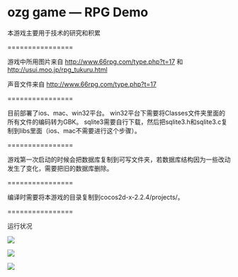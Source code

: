 ozg game — RPG Demo
================

本游戏主要用于技术的研究和积累


================

游戏中所用图片来自 http://www.66rpg.com/type.php?t=17 和 http://usui.moo.jp/rpg_tukuru.html

声音文件来自 http://www.66rpg.com/type.php?t=17


================

目前部署了ios、mac、win32平台。
win32平台下需要将Classes文件夹里面的所有文件的编码转为GBK。
sqlite3需要自行下载，然后把sqlite3.h和sqlite3.c复制到libs里面（ios、mac不需要进行这个步骤）。

================

游戏第一次启动的时候会把数据库复制到可写文件夹，若数据库结构因为一些改动发生了变化，需要把旧的数据库删除。


================

编译时需要将本游戏的目录复制到cocos2d-x-2.2.4/projects/。


================

运行状况

![](https://raw.github.com/ouzhigang/OzgGameRPG/master/screenshot1.png)

![](https://raw.github.com/ouzhigang/OzgGameRPG/master/screenshot2.png)

![](https://raw.github.com/ouzhigang/OzgGameRPG/master/screenshot3.png)
